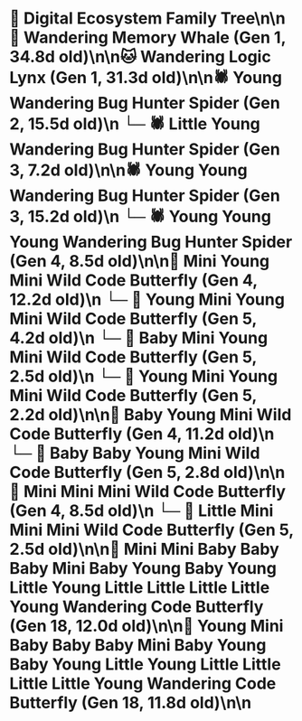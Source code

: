 # 🌳 Digital Ecosystem Family Tree\n\n🐋 Wandering Memory Whale (Gen 1, 34.8d old)\n\n🐱 Wandering Logic Lynx (Gen 1, 31.3d old)\n\n🕷️ Young Wandering Bug Hunter Spider (Gen 2, 15.5d old)\n  └─ 🕷️ Little Young Wandering Bug Hunter Spider (Gen 3, 7.2d old)\n\n🕷️ Young Young Wandering Bug Hunter Spider (Gen 3, 15.2d old)\n  └─ 🕷️ Young Young Young Wandering Bug Hunter Spider (Gen 4, 8.5d old)\n\n🦋 Mini Young Mini Wild Code Butterfly (Gen 4, 12.2d old)\n  └─ 🦋 Young Mini Young Mini Wild Code Butterfly (Gen 5, 4.2d old)\n  └─ 🦋 Baby Mini Young Mini Wild Code Butterfly (Gen 5, 2.5d old)\n  └─ 🦋 Young Mini Young Mini Wild Code Butterfly (Gen 5, 2.2d old)\n\n🦋 Baby Young Mini Wild Code Butterfly (Gen 4, 11.2d old)\n  └─ 🦋 Baby Baby Young Mini Wild Code Butterfly (Gen 5, 2.8d old)\n\n🦋 Mini Mini Mini Wild Code Butterfly (Gen 4, 8.5d old)\n  └─ 🦋 Little Mini Mini Mini Wild Code Butterfly (Gen 5, 2.5d old)\n\n🦋 Mini Mini Baby Baby Baby Mini Baby Young Baby Young Little Young Little Little Little Little Young Wandering Code Butterfly (Gen 18, 12.0d old)\n\n🦋 Young Mini Baby Baby Baby Mini Baby Young Baby Young Little Young Little Little Little Little Young Wandering Code Butterfly (Gen 18, 11.8d old)\n\n
